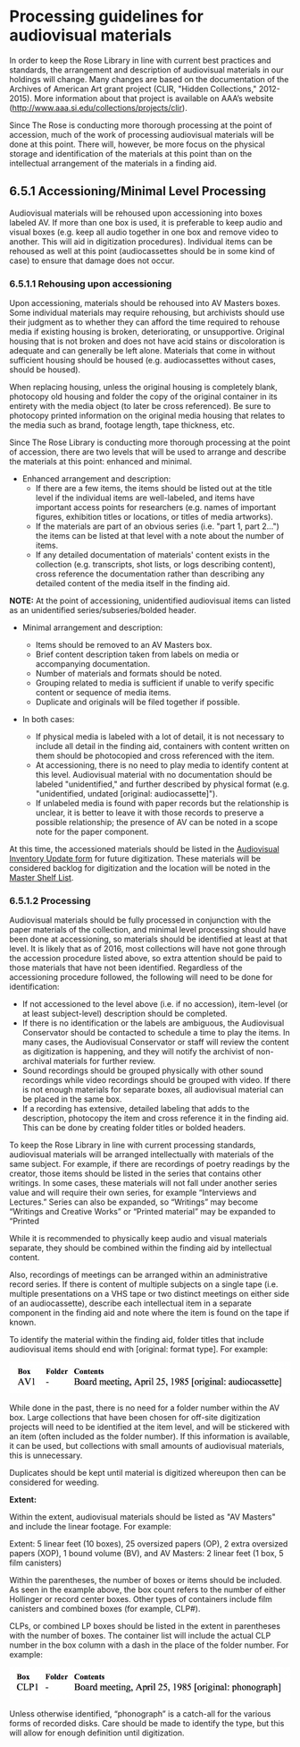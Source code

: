 # Processing guidelines for audiovisual materials

In order to keep the Rose Library in line with current best practices and standards, the arrangement and description of audiovisual materials in our holdings will change.  Many changes are based on the documentation of the Archives of American Art grant project (CLIR, "Hidden Collections," 2012-2015).  More information about that project is available on AAA’s website (http://www.aaa.si.edu/collections/projects/clir).

Since The Rose is conducting more thorough processing at the point of accession, much of the work of processing audiovisual materials will be done at this point.  There will, however, be more focus on the physical storage and identification of the materials at this point than on the intellectual arrangement of the materials in a finding aid.

## 6.5.1 Accessioning/Minimal Level Processing

Audiovisual materials will be rehoused upon accessioning into boxes labeled AV.  If more than one box is used, it is preferable to keep audio and visual boxes (e.g. keep all audio together in one box and remove video to another.  This will aid in digitization procedures).  Individual items can be rehoused as well at this point (audiocassettes should be in some kind of case) to ensure that damage does not occur.  

### 6.5.1.1 Rehousing upon accessioning

Upon accessioning, materials should be rehoused into AV Masters boxes.  Some individual materials may require rehousing, but archivists should use their judgment as to whether they can afford the time required to rehouse media if existing housing is broken, deteriorating, or unsupportive.  Original housing that is not broken and does not have acid stains or discoloration is adequate and can generally be left alone.  Materials that come in without sufficient housing should be housed (e.g. audiocassettes without cases, should be housed).

When replacing housing, unless the original housing is completely blank, photocopy old housing and folder the copy of the original container in its entirety with the media object (to later be cross referenced). Be sure to photocopy printed information on the original media housing that relates to the media such as brand, footage length, tape thickness, etc. 

Since The Rose Library is conducting more thorough processing at the point of accession, there are two levels that will be used to arrange and describe the materials at this point: enhanced and minimal.  

* Enhanced arrangement and description:
	* If there are a few items, the items should be listed out at the title level if the individual items are well-labeled, and items have important access points for researchers (e.g. names of important figures, exhibition titles or locations, or titles of media artworks).
	* If the materials are part of an obvious series (i.e. "part 1, part 2…") the items can be listed at that level with a note about the number of items.
	* If any detailed documentation of materials' content exists in the collection (e.g. transcripts, shot lists, or logs describing content), cross reference the documentation rather than describing any detailed content of the media itself in the finding aid.
	
**NOTE:** At the point of accessioning, unidentified audiovisual items can listed as an unidentified series/subseries/bolded header.

* Minimal arrangement and description:
	* Items should be removed to an AV Masters box.
	* Brief content description taken from labels on media or accompanying documentation.
	* Number of materials and formats should be noted.
	* Grouping related to media is sufficient if unable to verify specific content or sequence of media items.
	* Duplicate and originals will be filed together if possible.
	
* In both cases: 
	* If physical media is labeled with a lot of detail, it is not necessary to include all detail in the finding aid, containers with content written on them should be photocopied and cross referenced with the item.
	* At accessioning, there is no need to play media to identify content at this level. Audiovisual material with no documentation should be labeled "unidentified," and further described by physical format (e.g. "unidentified, undated [original: audiocassette]").
	* If unlabeled media is found with paper records but the relationship is unclear, it is better to leave it with those records to preserve a possible relationship; the presence of AV can be noted in a scope note for the paper component.
	
At this time, the accessioned materials should be listed in the [Audiovisual Inventory Update form](https://emory.box.com/s/8s91q65h56yqxop1t37o11oc06qv52qf) for future digitization.  These materials will be considered backlog for digitization and the location will be noted in the [Master Shelf List](https://emory.box.com/s/q5roxs9gnbm3xmn6q1x0xjecjbrypqxu).

### 6.5.1.2 Processing

Audiovisual materials should be fully processed in conjunction with the paper materials of the collection, and minimal level processing should have been done at accessioning, so materials should be identified at least at that level.  It is likely that as of 2016, most collections will have not gone through the accession procedure listed above, so extra attention should be paid to those materials that have not been identified.  Regardless of the accessioning procedure followed, the following will need to be done for identification:

* If not accessioned to the level above (i.e. if no accession), item-level (or at least subject-level) description should be completed.  
* If there is no identification or the labels are ambiguous, the Audiovisual Conservator should be contacted to schedule a time to play the items.  In many cases, the Audiovisual Conservator or staff will review the content as digitization is happening, and they will notify the archivist of non-archival materials for further review. 
* Sound recordings should be grouped physically with other sound recordings while video recordings should be grouped with video.  If there is not enough materials for separate boxes, all audiovisual material can be placed in the same box.
* If a recording has extensive, detailed labeling that adds to the description, photocopy the item and cross reference it in the finding aid.  This can be done by creating folder titles or bolded headers.

To keep the Rose Library in line with current processing standards, audiovisual materials will be arranged intellectually with materials of the same subject.  For example, if there are recordings of poetry readings by the creator, those items should be listed in the series that contains other writings.  In some cases, these materials will not fall under another series value and will require their own series, for example “Interviews and Lectures.”  Series can also be expanded, so “Writings” may become “Writings and Creative Works” or “Printed material” may be expanded to “Printed 

While it is recommended to physically keep audio and visual materials separate, they should be combined within the finding aid by intellectual content.  

Also, recordings of meetings can be arranged within an administrative record series.
If there is content of multiple subjects on a single tape (i.e. multiple presentations on a VHS tape or two distinct meetings on either side of an audiocassette), describe each intellectual item in a separate component in the finding aid and note where the item is found on the tape if known.

To identify the material within the finding aid, folder titles that include audiovisual items should end with [original: format type].  For example:

![Figure 14: Representing AV in the container list](/06-LOCAL%20PRACTICE/Images/Figure14.jpg "Representing AV in the container list")

While done in the past, there is no need for a folder number within the AV box.  Large collections that have been chosen for off-site digitization projects will need to be identified at the item level, and will be stickered with an item (often included as the folder number).  If this information is available, it can be used, but collections with small amounts of audiovisual materials, this is unnecessary.

Duplicates should be kept until material is digitized whereupon then can be considered for weeding.

**Extent:**

Within the extent, audiovisual materials should be listed as "AV Masters" and include the linear footage.  For example:

Extent: 5 linear feet (10 boxes), 25 oversized papers (OP), 2 extra oversized papers (XOP), 1 bound volume (BV), and AV Masters: 2 linear feet (1 box, 5 film canisters)

Within the parentheses, the number of boxes or items should be included.  As seen in the example above, the box count refers to the number of either Hollinger or record center boxes.  Other types of containers include film canisters and combined boxes (for example, CLP#). 

CLPs, or combined LP boxes should be listed in the extent in parentheses with the number of boxes.  The container list will include the actual CLP number in the box column with a dash in the place of the folder number.  For example:

![Figure 15: Representing CLPs in the container list](/06-LOCAL%20PRACTICE/Images/Figure15.jpg "Representing CLPs in the container list")

Unless otherwise identified, “phonograph” is a catch-all for the various forms of recorded disks.  Care should be made to identify the type, but this will allow for enough definition until digitization.

